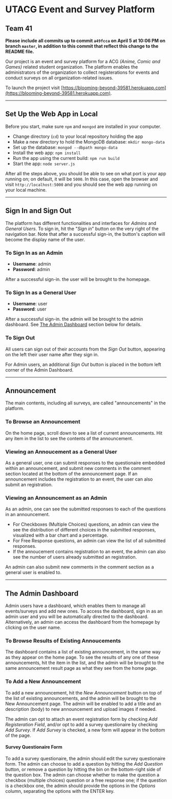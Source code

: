 # UTACG Event and Survey Platform

## Team 41

**Please include all commits up to commit `a49fcca` on April 5 at 10:06 PM on branch `master`, in addition to this commit that reflect this change to the README file.**

Our project is an event and survey platform for a ACG _(Anime, Comic and Games)_ related student organization. The platform enables the administrators of the organization to collect registerations for events and conduct surveys on all organization-related issues.

To launch the project visit [https://blooming-beyond-39581.herokuapp.com](https://blooming-beyond-39581.herokuapp.com).

---

## Set Up the Web App in Local

Before you start, make sure `npm` and `mongod` are installed in your computer.

- Change directory (`cd`) to your local repository holding the app
- Make a new directory to hold the MongoDB database: `mkdir mongo-data`
- Set up the database: `mongod --dbpath mongo-data`
- Install the web app: `npm install`
- Run the app using the current build: `npm run build`
- Start the app: `node server.js`

After all the steps above, you should be able to see on what port is your app running on; on default, it will be `5000`. In this case, open the browser and visit `http://localhost:5000` and you should see the web app running on your local machine.

---

## Sign In and Sign Out

The platform has different functionalities and interfaces for _Admins_ and _General Users_. To sign in, hit the "_Sign in_" button on the very right of the navigation bar. Note that after a successful sign-in, the button's caption will become the display name of the user.

### To Sign In as an Admin

- **Username**: admin
- **Password**: admin

After a successful sign-in. the user will be brought to the homepage.

### To Sign In as a General User

- **Username**: user
- **Password**: user

After a successful sign-in. the admin will be brought to the admin dashboard. See [The Admin Dashboard](#the-admin-dashboard) section below for details.

### To Sign Out

All users can sign out of their accounts from the _Sign Out_ button, appearing on the left their user name after they sign in.

For Admin users, an additional _Sign Out_ button is placed in the bottom left corner of the Admin Dashboard.

---

## Announcement

The main contents, including all surveys, are called "announcements" in the platform.

### To Browse an Announcement

On the home page, scroll down to see a list of current announcements. Hit any item in the list to see the contents of the announcement.

### Viewing an Annoucement as a General User

As a general user, one can submit responses to the questionaire embedded within an announcement, and submit new comments in the comment section located at the bottom of the announcement page. If an announcement includes the registration to an event, the user can also submit an registration.

### Viewing an Announcement as an Admin

As an admin, one can see the submitted responses to each of the questions in an announcement.

- For Checkboxes (Multiple Choices) questions, an admin can view the see the distribution of different choices in the submitted responses, visualized with a bar chart and a percentage.
- For Free Response questions, an admin can view the list of all submitted responses.
- If the annoucement contains registration to an event, the admin can also see the number of users already submitted an registration.

An admin can also submit new comments in the comment section as a general user is enabled to.

---

## The Admin Dashboard

Admin users have a dashboard, which enables them to manage all events/surveys and add new ones. To access the dashboard, sign in as an admin user and you will be automatically directed to the dashboard. Alternatively, an admin can access the dashboard from the homepage by clicking on the user name.

### To Browse Results of Existing Annoucements

The dashboard contains a list of existing announcement, in the same way as they appear on the home page. To see the results of any one of these announcements, hit the item in the list, and the admin will be brought to the same announcement result page as what they see from the home page.

### To Add a New Announcement

To add a new announcement, hit the _New Announcement_ button on top of the list of existing announcements, and the admin will be brought to the New Announcement page. The admin will be enabled to add a title and an description (body) to new announcement and upload images if needed.

The admin can opt to attach an event registration form by checking _Add Registeration Field_, and/or opt to add a survey questionaire by checking _Add Survey_. If _Add Survey_ is checked, a new form will appear in the bottom of the page.

#### Survey Questionaire Form

To add a survey questionaire, the admin should edit the survey questionaire form. The admin can choose to add a question by hitting the _Add Question_ button, or remove a question by hitting the bin on the bottom-right side of the question box. The admin can choose whether to make the question a checkbox (multiple choices) question or a free response one; if the question is a checkbox one, the admin should provide the options in the _Options_ column, separating the options with the ENTER key.
